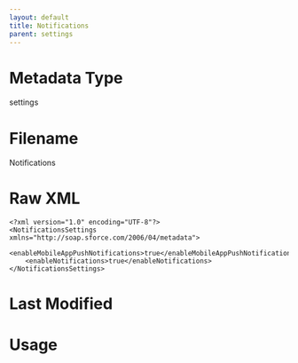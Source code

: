 ```yaml
---
layout: default
title: Notifications
parent: settings
---
```

# Metadata Type
settings


# Filename 
Notifications


# Raw XML
```
<?xml version="1.0" encoding="UTF-8"?>
<NotificationsSettings xmlns="http://soap.sforce.com/2006/04/metadata">
    <enableMobileAppPushNotifications>true</enableMobileAppPushNotifications>
    <enableNotifications>true</enableNotifications>
</NotificationsSettings>
```


# Last Modified


# Usage
